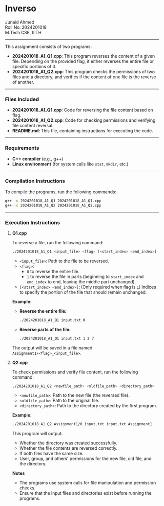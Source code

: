 <!-- To view the README.md in proper format open preview-->
# Inverso

Junaid Ahmed  
Roll No: 2024201018  
M.Tech CSE, IIITH

---

This assignment consists of two programs:

- **2024201018_A1_Q1.cpp**: This program reverses the content of a given file. Depending on the provided flag, it either reverses the entire file or specific portions of it.
- **2024201018_A1_Q2.cpp**: This program checks the permissions of two files and a directory, and verifies if the content of one file is the reverse of another.

---

### Files Included

- **2024201018_A1_Q1.cpp**: Code for reversing the file content based on flag.
- **2024201018_A1_Q2.cpp**: Code for checking permissions and verifying file content reversal.
- **README.md**: This file, containing instructions for executing the code.

---

### Requirements

- **C++ compiler** (e.g., g++)
- **Linux environment** (for system calls like `stat`, `mkdir`, etc.)

---

### Compilation Instructions

To compile the programs, run the following commands:

```bash
g++ -o 2024201018_A1_Q1 2024201018_A1_Q1.cpp
g++ -o 2024201018_A1_Q2 2024201018_A1_Q2.cpp 
```
---

### Execution Instructions

1. **Q1.cpp**

   To reverse a file, run the following command:

   ```bash
   ./2024201018_A1_Q1 <input_file> <flag> [<start_index> <end_index>]
   ```

   - `<input_file>`: Path to the file to be reversed.
   - `<flag>`:
     - `0` to reverse the entire file.
     - `1` to reverse the file in parts (beginning to `start_index` and `end_index` to end, leaving the middle part unchanged).
   - `[<start_index> <end_index>]`: (Only required when flag is `1`) Indices to specify the portion of the file that should remain unchanged.

   **Example:**

   - **Reverse the entire file:**

     ```bash
     ./2024201018_A1_Q1 input.txt 0
     ```

   - **Reverse parts of the file:**

     ```bash
     ./2024201018_A1_Q1 input.txt 1 2 7
     ```

   The output will be saved in a file named `Assignment1/<flag>_<input_file>`.

2. **Q2.cpp**

   To check permissions and verify file content, run the following command:

   ```bash
   ./2024201018_A1_Q2 <newfile_path> <oldfile_path> <directory_path>
   ```

   - `<newfile_path>`: Path to the new file (the reversed file).
   - `<oldfile_path>`: Path to the original file.
   - `<directory_path>`: Path to the directory created by the first program.

   **Example:**

   ```bash
   ./2024201018_A1_Q2 Assignment1/0_input.txt input.txt Assignment1
   ```

   This program will output:
   - Whether the directory was created successfully.
   - Whether the file contents are reversed correctly.
   - If both files have the same size.
   - User, group, and others' permissions for the new file, old file, and the directory.

   **Notes**
   - The programs use system calls for file manipulation and permission checks.
   - Ensure that the input files and directories exist before running the programs.
